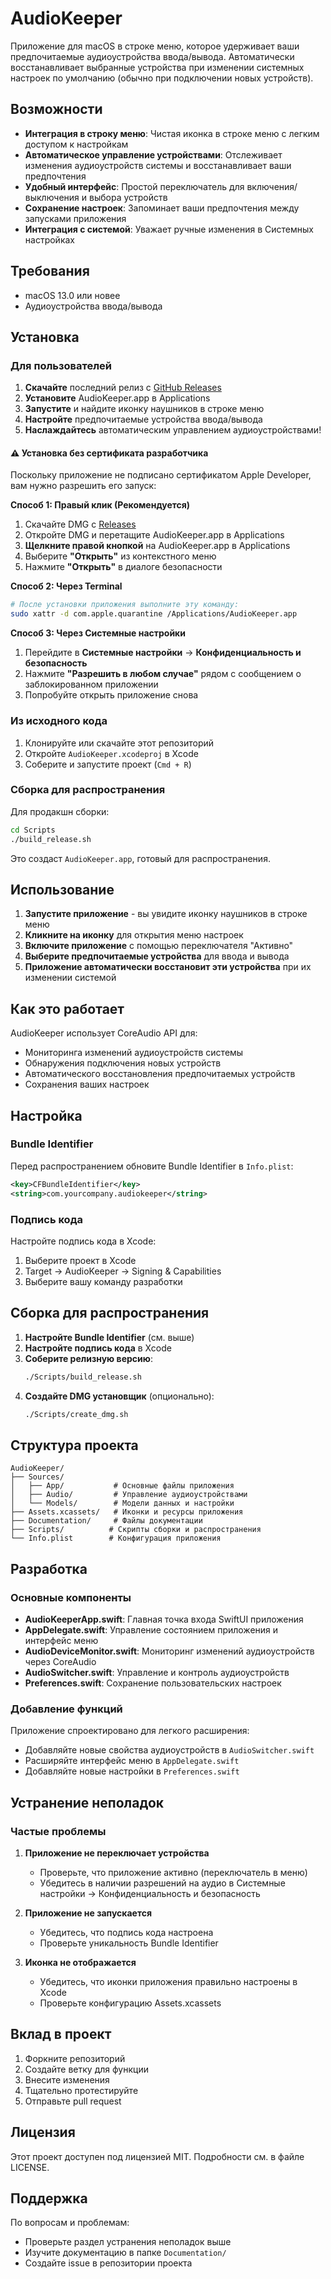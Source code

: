 # AudioKeeper

Приложение для macOS в строке меню, которое удерживает ваши предпочитаемые аудиоустройства ввода/вывода. Автоматически восстанавливает выбранные устройства при изменении системных настроек по умолчанию (обычно при подключении новых устройств).

## Возможности

- **Интеграция в строку меню**: Чистая иконка в строке меню с легким доступом к настройкам
- **Автоматическое управление устройствами**: Отслеживает изменения аудиоустройств системы и восстанавливает ваши предпочтения
- **Удобный интерфейс**: Простой переключатель для включения/выключения и выбора устройств
- **Сохранение настроек**: Запоминает ваши предпочтения между запусками приложения
- **Интеграция с системой**: Уважает ручные изменения в Системных настройках

## Требования

- macOS 13.0 или новее
- Аудиоустройства ввода/вывода

## Установка

### Для пользователей

1. **Скачайте** последний релиз с [GitHub Releases](https://github.com/rekruizer/AudioKeeper/releases)
2. **Установите** AudioKeeper.app в Applications
3. **Запустите** и найдите иконку наушников в строке меню
4. **Настройте** предпочитаемые устройства ввода/вывода
5. **Наслаждайтесь** автоматическим управлением аудиоустройствами!

#### ⚠️ Установка без сертификата разработчика

Поскольку приложение не подписано сертификатом Apple Developer, вам нужно разрешить его запуск:

**Способ 1: Правый клик (Рекомендуется)**
1. Скачайте DMG с [Releases](https://github.com/rekruizer/AudioKeeper/releases)
2. Откройте DMG и перетащите AudioKeeper.app в Applications
3. **Щелкните правой кнопкой** на AudioKeeper.app в Applications
4. Выберите **"Открыть"** из контекстного меню
5. Нажмите **"Открыть"** в диалоге безопасности

**Способ 2: Через Terminal**
```bash
# После установки приложения выполните эту команду:
sudo xattr -d com.apple.quarantine /Applications/AudioKeeper.app
```

**Способ 3: Через Системные настройки**
1. Перейдите в **Системные настройки** → **Конфиденциальность и безопасность**
2. Нажмите **"Разрешить в любом случае"** рядом с сообщением о заблокированном приложении
3. Попробуйте открыть приложение снова

### Из исходного кода

1. Клонируйте или скачайте этот репозиторий
2. Откройте `AudioKeeper.xcodeproj` в Xcode
3. Соберите и запустите проект (`Cmd + R`)

### Сборка для распространения

Для продакшн сборки:

```bash
cd Scripts
./build_release.sh
```

Это создаст `AudioKeeper.app`, готовый для распространения.

## Использование

1. **Запустите приложение** - вы увидите иконку наушников в строке меню
2. **Кликните на иконку** для открытия меню настроек
3. **Включите приложение** с помощью переключателя "Активно"
4. **Выберите предпочитаемые устройства** для ввода и вывода
5. **Приложение автоматически восстановит эти устройства** при их изменении системой

## Как это работает

AudioKeeper использует CoreAudio API для:
- Мониторинга изменений аудиоустройств системы
- Обнаружения подключения новых устройств
- Автоматического восстановления предпочитаемых устройств
- Сохранения ваших настроек

## Настройка

### Bundle Identifier
Перед распространением обновите Bundle Identifier в `Info.plist`:
```xml
<key>CFBundleIdentifier</key>
<string>com.yourcompany.audiokeeper</string>
```

### Подпись кода
Настройте подпись кода в Xcode:
1. Выберите проект в Xcode
2. Target → AudioKeeper → Signing & Capabilities
3. Выберите вашу команду разработки

## Сборка для распространения

1. **Настройте Bundle Identifier** (см. выше)
2. **Настройте подпись кода** в Xcode
3. **Соберите релизную версию**:
   ```bash
   ./Scripts/build_release.sh
   ```
4. **Создайте DMG установщик** (опционально):
   ```bash
   ./Scripts/create_dmg.sh
   ```

## Структура проекта

```
AudioKeeper/
├── Sources/
│   ├── App/           # Основные файлы приложения
│   ├── Audio/         # Управление аудиоустройствами
│   └── Models/        # Модели данных и настройки
├── Assets.xcassets/   # Иконки и ресурсы приложения
├── Documentation/     # Файлы документации
├── Scripts/          # Скрипты сборки и распространения
└── Info.plist        # Конфигурация приложения
```

## Разработка

### Основные компоненты

- **AudioKeeperApp.swift**: Главная точка входа SwiftUI приложения
- **AppDelegate.swift**: Управление состоянием приложения и интерфейс меню
- **AudioDeviceMonitor.swift**: Мониторинг изменений аудиоустройств через CoreAudio
- **AudioSwitcher.swift**: Управление и контроль аудиоустройств
- **Preferences.swift**: Сохранение пользовательских настроек

### Добавление функций

Приложение спроектировано для легкого расширения:
- Добавляйте новые свойства аудиоустройств в `AudioSwitcher.swift`
- Расширяйте интерфейс меню в `AppDelegate.swift`
- Добавляйте новые настройки в `Preferences.swift`

## Устранение неполадок

### Частые проблемы

1. **Приложение не переключает устройства**
   - Проверьте, что приложение активно (переключатель в меню)
   - Убедитесь в наличии разрешений на аудио в Системные настройки → Конфиденциальность и безопасность

2. **Приложение не запускается**
   - Убедитесь, что подпись кода настроена
   - Проверьте уникальность Bundle Identifier

3. **Иконка не отображается**
   - Убедитесь, что иконки приложения правильно настроены в Xcode
   - Проверьте конфигурацию Assets.xcassets

## Вклад в проект

1. Форкните репозиторий
2. Создайте ветку для функции
3. Внесите изменения
4. Тщательно протестируйте
5. Отправьте pull request

## Лицензия

Этот проект доступен под лицензией MIT. Подробности см. в файле LICENSE.

## Поддержка

По вопросам и проблемам:
- Проверьте раздел устранения неполадок выше
- Изучите документацию в папке `Documentation/`
- Создайте issue в репозитории проекта
